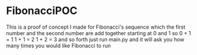 # FibonacciPOC

This is a proof of concept I made for Fibonacci's sequence which the first number and the second number are add together starting at 0 and 1 
so
0 + 1 = 1 
1 + 1 = 2
1 + 2 = 3
and so forth
just run main.py and it will ask you how many times you would like Fibonacci to run

